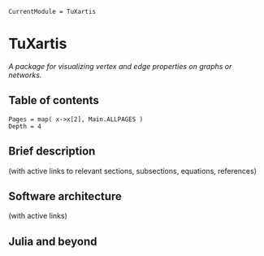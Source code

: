 ```@meta
CurrentModule = TuXartis
```

# TuXartis

*A package for visualizing vertex and edge properties on graphs or networks.*

## Table of contents

```@contents
Pages = map( x->x[2], Main.ALLPAGES )
Depth = 4
```

## Brief description 

  (with active links to relevant sections, subsections, equations, references) 

## Software architecture 
   (with active links) 

## Julia and beyond 

